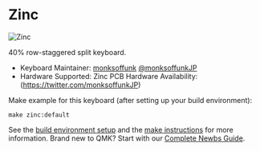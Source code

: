Zinc
===

![Zinc](https://i.imgur.com/vxlpWkD.jpg)

40% row-staggered split keyboard.

* Keyboard Maintainer: [monksoffunk](https://github.com/monksoffunk/) [@monksoffunkJP](https://twitter.com/monksoffunkJP)
* Hardware Supported: Zinc PCB
Hardware Availability: (https://twitter.com/monksoffunkJP)

Make example for this keyboard (after setting up your build environment):

    make zinc:default


See the [build environment setup](https://docs.qmk.fm/#/getting_started_build_tools) and the [make instructions](https://docs.qmk.fm/#/getting_started_make_guide) for more information. Brand new to QMK? Start with our [Complete Newbs Guide](https://docs.qmk.fm/#/newbs).
